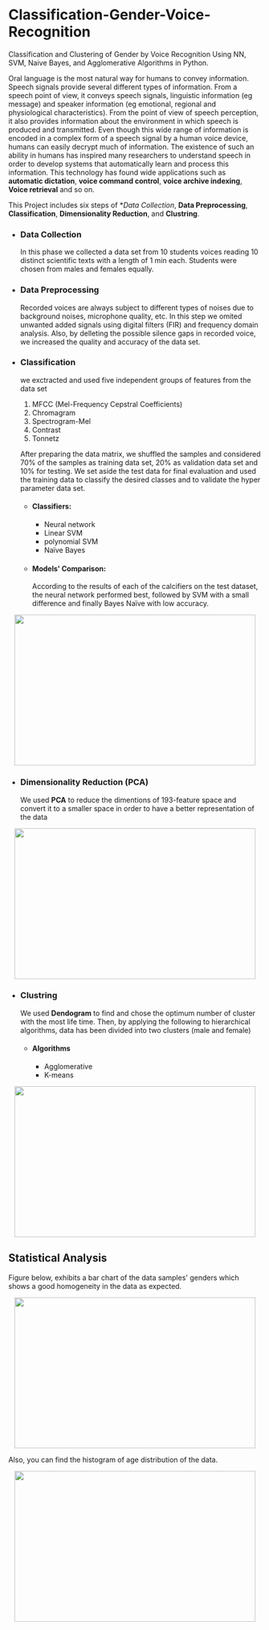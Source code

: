 # Classification-Gender-Voice-Recognition
Classification and Clustering of Gender by Voice Recognition Using NN, SVM, Naive Bayes, and Agglomerative Algorithms in Python.

Oral language is the most natural way for humans to convey information. Speech signals provide several different types of information. From a speech point of view, it conveys speech signals, linguistic information (eg message) and speaker information (eg emotional, regional and physiological characteristics). From the point of view of speech perception, it also provides information about the environment in which speech is produced and transmitted. Even though this wide range of information is encoded in a complex form of a speech signal by a human voice device, humans can easily decrypt much of information. The existence of such an ability in humans has inspired many researchers to understand speech in order to develop systems that automatically learn and process this information. This technology has found wide applications such as **automatic dictation**, **voice command control**, **voice archive indexing**, **Voice retrieval** and so on.

This Project includes six steps of **Data Collection*, **Data Preprocessing**, **Classification**, **Dimensionality Reduction**, and **Clustring**.

* ### Data Collection
  In this phase we collected a data set from 10 students voices reading 10 distinct scientific texts with a length of 1 min each. Students were chosen from males and females equally.

* ### Data Preprocessing
   Recorded voices are always subject to different types of noises due to background noises, microphone quality, etc. In this step we omited unwanted added signals using digital filters (FIR) and frequency domain analysis. Also, by delleting the possible silence gaps in recorded voice, we increased the quality and accuracy of the data set.

* ### Classification
    
  we exctracted and used five independent groups of features from the data set
    1. MFCC (Mel-Frequency Cepstral Coefficients)
    2. Chromagram
    3. Spectrogram-Mel
    4. Contrast
    5. Tonnetz
    
  After preparing the data matrix, we shuffled the samples and considered 70% of the samples as training data set, 20% as validation data set and 10% for testing. We set aside the test data for final evaluation and used the training data to classify the desired classes and to validate the hyper parameter data set.
  * #### Classifiers:
    *  Neural network
    *  Linear SVM
    *  polynomial SVM
    *  Naïve Bayes

  * #### Models' Comparison:
    According to the results of each of the calcifiers on the test dataset, the neural network performed best, followed by SVM with a small difference and finally Bayes Naïve with low accuracy.
    
<p align="center">
<img src="https://user-images.githubusercontent.com/40741680/125693034-1f944c49-d303-4e2a-b30d-c1b870c12af0.png" width="480" height="300" align="center">
</p>
   
* ### Dimensionality Reduction (PCA)
   We used **PCA** to reduce the dimentions of 193-feature space and convert it to a smaller space in order to have a better representation of the data
<p align="center">
<img src="https://user-images.githubusercontent.com/40741680/125696253-bba80567-968e-4230-8d3d-8b0a9b32c69d.png" width="480" height="300" align="center">
</p>


* ### Clustring
  We used **Dendogram** to find and chose the optimum number of cluster with the most life time. Then, by applying the following to hierarchical algorithms, data has been divided into two clusters (male and female)
   * #### Algorithms
      *  Agglomerative
      *  K-means
  
<p align="center">
<img src="https://user-images.githubusercontent.com/40741680/125693295-982e8ebc-613f-41f1-9edf-e6782c4e1fbc.png" width="480" height="300" align="center">
</p>


## Statistical Analysis
Figure below, exhibits a bar chart of the data samples' genders which shows a good homogeneity in the data as expected.

<p align="center">
<img src="https://user-images.githubusercontent.com/40741680/125696974-e52c7f81-5933-4ec9-baf3-c6597e4867df.png" width="480" height="300" align="center">
</p>

Also, you can find the histogram of age distribution of the data.

<p align="center">
<img src="https://user-images.githubusercontent.com/40741680/125697262-2a7b48e6-862d-44a3-9135-8ad268f793e5.png" width="480" height="300" align="center">
</p>
